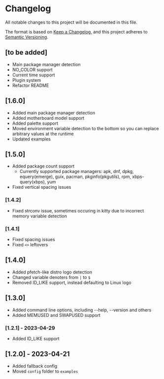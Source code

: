 # Changelog

All notable changes to this project will be documented in this file.

The format is based on [Keep a Changelog](https://keepachangelog.com/en/1.0.0/),
and this project adheres to [Semantic Versioning](https://semver.org/spec/v2.0.0.html).

## [to be added]
* Main package manager detection
* NO\_COLOR support
* Current time support
* Plugin system
* Refactor README

## [1.6.0]
* Added main package manager detection
* Added motherboard model support
* Added palette support
* Moved environment variable detection to the bottom so you can replace arbitrary values at the runtime
* Updated examples

## [1.5.0]
* Added package count support
  * Currently supported package managers: apk, dnf, dpkg, equery(emerge), guix, pacman, pkginfo(pkgutils), rpm, xbps-query(xbps), yum
* Fixed vertical spacing issues

### [1.4.2]
* Fixed strconv issue, sometimes occuring in kitty due to incorrect memory variable detection

### [1.4.1]
* Fixed spacing issues
* Fixed `<>` leftovers

## [1.4.0]
* Added pfetch-like distro logo detection
* Changed variable denoters from `|` to `$`
* Removed ID\_LIKE support, instead defaulting to Linux logo

## [1.3.0]
* Added command line options, including --help, --version and others
* Added MEMUSED and SWAPUSED support

###  [1.2.1] - 2023-04-29
* Added ID\_LIKE support

##  [1.2.0] - 2023-04-21
* Added fallback config
* Moved `config` folder to `examples`
